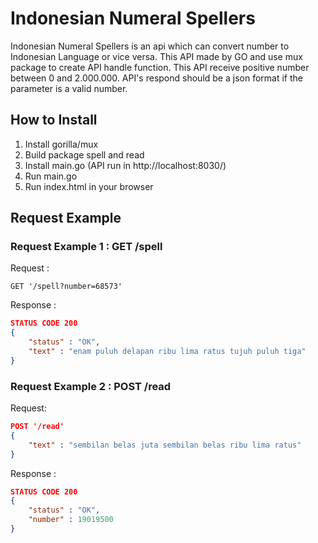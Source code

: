 # Indonesian Numeral Spellers

Indonesian Numeral Spellers is an api which can convert number to Indonesian Language or vice versa. This API made by GO and use mux package to create API handle function. This API receive positive number between 0 and 2.000.000. API's respond should be a json format if the parameter is a valid number. 

## How to Install
1. Install gorilla/mux
2. Build package spell and read
3. Install main.go (API run in http://localhost:8030/)
4. Run main.go
6. Run index.html in your browser

## Request Example
### Request Example 1 : GET /spell
Request :
```
GET '/spell?number=68573'
```
Response :
```JSON
STATUS CODE 200
{
    "status" : "OK",
    "text" : "enam puluh delapan ribu lima ratus tujuh puluh tiga"
}
```

### Request Example 2 : POST /read
Request:
```JSON
POST '/read'
{
    "text" : "sembilan belas juta sembilan belas ribu lima ratus"
}
```
Response :
```JSON
STATUS CODE 200
{
    "status" : "OK",
    "number" : 19019500
}
```